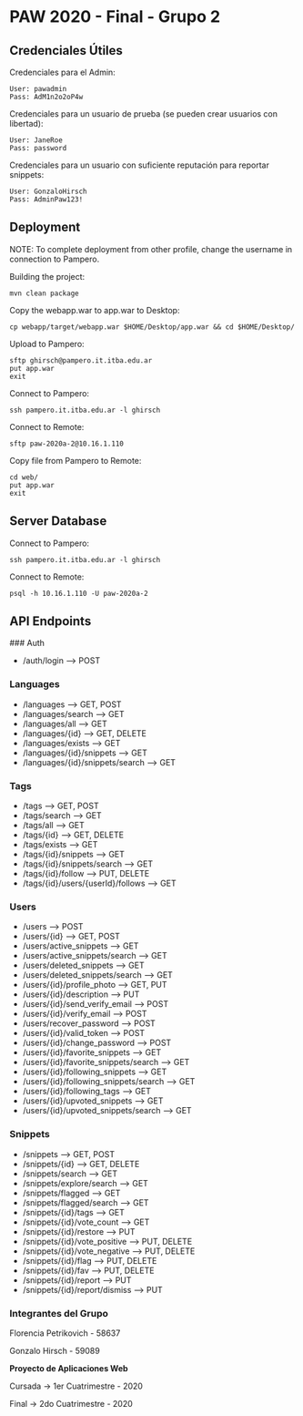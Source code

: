 # PAW 2020 - Final - Grupo 2

## Credenciales Útiles

Credenciales para el Admin:
```
User: pawadmin
Pass: AdM1n2o2oP4w
```

Credenciales para un usuario de prueba (se pueden crear usuarios con libertad):
```
User: JaneRoe
Pass: password
```

Credenciales para un usuario con suficiente reputación para reportar snippets:
```
User: GonzaloHirsch
Pass: AdminPaw123!
```

## Deployment

NOTE: To complete deployment from other profile, change the username in connection to Pampero.

Building the project:

```
mvn clean package
```

Copy the webapp.war to app.war to Desktop:

```
cp webapp/target/webapp.war $HOME/Desktop/app.war && cd $HOME/Desktop/
```

Upload to Pampero:

```
sftp ghirsch@pampero.it.itba.edu.ar
put app.war
exit
```

Connect to Pampero:

```
ssh pampero.it.itba.edu.ar -l ghirsch
```

Connect to Remote:

```
sftp paw-2020a-2@10.16.1.110
```

Copy file from Pampero to Remote:

```
cd web/
put app.war
exit
```

## Server Database
Connect to Pampero:

```
ssh pampero.it.itba.edu.ar -l ghirsch
```

Connect to Remote:

```
psql -h 10.16.1.110 -U paw-2020a-2
```

## API Endpoints

### Auth

- /auth/login --> POST

### Languages

- /languages --> GET, POST
- /languages/search --> GET
- /languages/all --> GET
- /languages/{id} --> GET, DELETE
- /languages/exists --> GET
- /languages/{id}/snippets --> GET
- /languages/{id}/snippets/search --> GET

### Tags

- /tags --> GET, POST
- /tags/search --> GET
- /tags/all --> GET
- /tags/{id} --> GET, DELETE
- /tags/exists --> GET
- /tags/{id}/snippets --> GET
- /tags/{id}/snippets/search --> GET
- /tags/{id}/follow --> PUT, DELETE
- /tags/{id}/users/{userId}/follows --> GET

### Users

- /users --> POST
- /users/{id} --> GET, POST
- /users/active_snippets --> GET
- /users/active_snippets/search --> GET
- /users/deleted_snippets --> GET
- /users/deleted_snippets/search --> GET
- /users/{id}/profile_photo --> GET, PUT
- /users/{id}/description --> PUT
- /users/{id}/send_verify_email --> POST
- /users/{id}/verify_email --> POST
- /users/recover_password --> POST
- /users/{id}/valid_token --> POST
- /users/{id}/change_password --> POST
- /users/{id}/favorite_snippets --> GET
- /users/{id}/favorite_snippets/search --> GET
- /users/{id}/following_snippets --> GET
- /users/{id}/following_snippets/search --> GET
- /users/{id}/following_tags --> GET
- /users/{id}/upvoted_snippets --> GET
- /users/{id}/upvoted_snippets/search --> GET

### Snippets

- /snippets --> GET, POST
- /snippets/{id} --> GET, DELETE
- /snippets/search --> GET
- /snippets/explore/search --> GET
- /snippets/flagged --> GET
- /snippets/flagged/search --> GET
- /snippets/{id}/tags --> GET
- /snippets/{id}/vote_count --> GET
- /snippets/{id}/restore --> PUT
- /snippets/{id}/vote_positive --> PUT, DELETE
- /snippets/{id}/vote_negative --> PUT, DELETE
- /snippets/{id}/flag --> PUT, DELETE
- /snippets/{id}/fav --> PUT, DELETE
- /snippets/{id}/report --> PUT
- /snippets/{id}/report/dismiss --> PUT

### Integrantes del Grupo

Florencia Petrikovich - 58637

Gonzalo Hirsch - 59089

**Proyecto de Aplicaciones Web**

Cursada -> 1er Cuatrimestre - 2020

Final -> 2do Cuatrimestre - 2020
